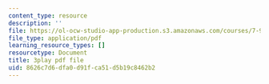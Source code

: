 ```yaml
---
content_type: resource
description: ''
file: https://ol-ocw-studio-app-production.s3.amazonaws.com/courses/7-91j-foundations-of-computational-and-systems-biology-spring-2014/8626c7d6dfa0d91fca51d5b19c8462b2_kx_Hks_-SZM.pdf
file_type: application/pdf
learning_resource_types: []
resourcetype: Document
title: 3play pdf file
uid: 8626c7d6-dfa0-d91f-ca51-d5b19c8462b2
---
```

